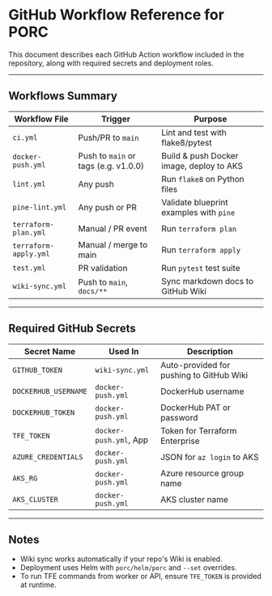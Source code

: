 # GitHub Workflow Reference for PORC

This document describes each GitHub Action workflow included in the repository, along with required secrets and deployment roles.

---

## Workflows Summary

| Workflow File             | Trigger                         | Purpose                                      |
|---------------------------|----------------------------------|----------------------------------------------|
| `ci.yml`                  | Push/PR to `main`               | Lint and test with flake8/pytest             |
| `docker-push.yml`         | Push to `main` or tags (e.g. v1.0.0) | Build & push Docker image, deploy to AKS |
| `lint.yml`                | Any push                        | Run `flake8` on Python files                 |
| `pine-lint.yml`           | Any push or PR                  | Validate blueprint examples with `pine`      |
| `terraform-plan.yml`      | Manual / PR event               | Run `terraform plan`                         |
| `terraform-apply.yml`     | Manual / merge to main          | Run `terraform apply`                        |
| `test.yml`                | PR validation                   | Run `pytest` test suite                      |
| `wiki-sync.yml`           | Push to `main`, `docs/**`       | Sync markdown docs to GitHub Wiki            |

---

## Required GitHub Secrets

| Secret Name         | Used In                  | Description                                  |
|---------------------|--------------------------|----------------------------------------------|
| `GITHUB_TOKEN`      | `wiki-sync.yml`          | Auto-provided for pushing to GitHub Wiki     |
| `DOCKERHUB_USERNAME`| `docker-push.yml`        | DockerHub username                           |
| `DOCKERHUB_TOKEN`   | `docker-push.yml`        | DockerHub PAT or password                    |
| `TFE_TOKEN`         | `docker-push.yml`, App   | Token for Terraform Enterprise               |
| `AZURE_CREDENTIALS` | `docker-push.yml`        | JSON for `az login` to AKS                   |
| `AKS_RG`            | `docker-push.yml`        | Azure resource group name                    |
| `AKS_CLUSTER`       | `docker-push.yml`        | AKS cluster name                             |

---

## Notes

- Wiki sync works automatically if your repo's Wiki is enabled.
- Deployment uses Helm with `porc/helm/porc` and `--set` overrides.
- To run TFE commands from worker or API, ensure `TFE_TOKEN` is provided at runtime.